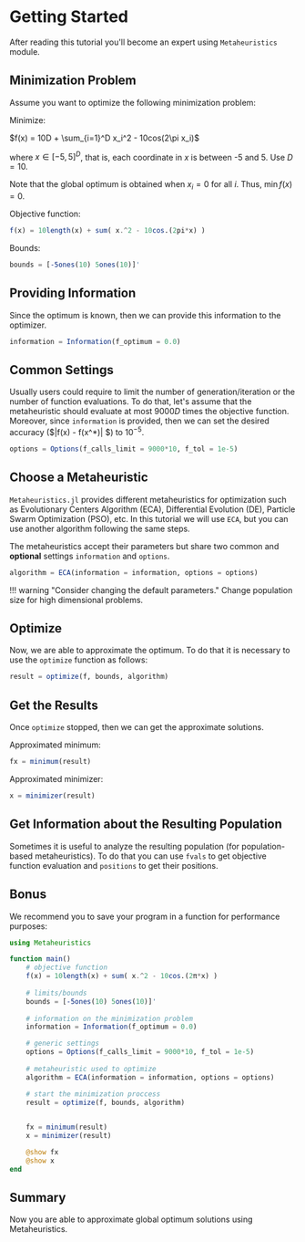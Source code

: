# Getting Started

After reading this tutorial you'll become an expert using `Metaheuristics` module.

## Minimization Problem

Assume you want to optimize the following minimization problem:

Minimize:

$f(x) = 10D + \sum_{i=1}^D x_i^2 - 10cos(2\pi x_i)$

where $x\in [-5, 5]^D$, that is, each coordinate in $x$ is between -5 and 5. Use $D=10$.

Note that the global optimum is obtained when $x_i = 0$ for all $i$. Thus, $\min f(x) = 0$.

Objective function:

```julia
f(x) = 10length(x) + sum( x.^2 - 10cos.(2pi*x) )
```

Bounds:

```julia
bounds = [-5ones(10) 5ones(10)]'
```

## Providing Information

Since the optimum is known, then we can provide this information to the optimizer.

```julia
information = Information(f_optimum = 0.0)
```

## Common Settings

Usually users could require to limit the number of generation/iteration or the number
of function evaluations. To do that, let's assume that the metaheuristic should evaluate at most
$9000D$ times the objective function. Moreover, since `information` is provided, then we
can set the desired accuracy ($|f(x) - f(x^*)| $) to $10^{-5}$.

```julia
options = Options(f_calls_limit = 9000*10, f_tol = 1e-5)
```

## Choose a Metaheuristic

`Metaheuristics.jl` provides different metaheuristics for optimization such as
Evolutionary Centers Algorithm (ECA), Differential Evolution (DE), Particle Swarm
Optimization (PSO), etc. In this tutorial we will use `ECA`, but you can use another
algorithm following the same steps.

The metaheuristics accept their parameters but share two common and **optional** settings
`information` and `options`.

```julia
algorithm = ECA(information = information, options = options)
```

!!! warning "Consider changing the default parameters."
    Change population size for high dimensional problems.

## Optimize

Now, we are able to approximate the optimum. To do that it is necessary to use the `optimize`
function as follows:

```julia
result = optimize(f, bounds, algorithm)
```

## Get the Results

Once `optimize` stopped, then we can get the approximate solutions.

Approximated minimum:

```julia
fx = minimum(result)
```

Approximated minimizer:

```julia
x = minimizer(result)
```

## Get Information about the Resulting Population

Sometimes it is useful to analyze the resulting population (for population-based metaheuristics).
To do that you can use `fvals` to get objective function evaluation and `positions` to
get their positions.

## Bonus

We recommend you to save  your program in a function for performance purposes:

```julia
using Metaheuristics

function main()
    # objective function
    f(x) = 10length(x) + sum( x.^2 - 10cos.(2π*x) )
    
    # limits/bounds
    bounds = [-5ones(10) 5ones(10)]'
    
    # information on the minimization problem
    information = Information(f_optimum = 0.0)

    # generic settings
    options = Options(f_calls_limit = 9000*10, f_tol = 1e-5)
    
    # metaheuristic used to optimize
    algorithm = ECA(information = information, options = options)

    # start the minimization proccess
    result = optimize(f, bounds, algorithm)

    
    fx = minimum(result)
    x = minimizer(result)

    @show fx
    @show x
end

```

## Summary

Now you are able to approximate global optimum solutions using Metaheuristics.
